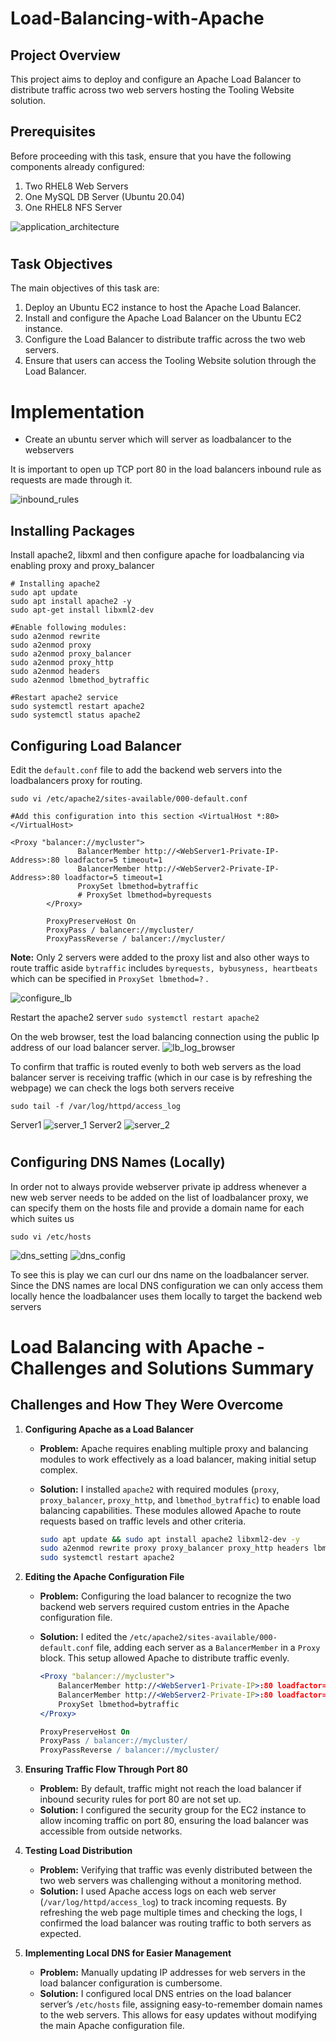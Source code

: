 # Load-Balancing-with-Apache

## Project Overview

This project aims to deploy and configure an Apache Load Balancer to distribute traffic across two web servers hosting the Tooling Website solution.

## Prerequisites

Before proceeding with this task, ensure that you have the following components already configured:

1. Two RHEL8 Web Servers
2. One MySQL DB Server (Ubuntu 20.04)
3. One RHEL8 NFS Server

![application_architecture](images/_3tier%20web%20application.png)
#

## Task Objectives

The main objectives of this task are:

1. Deploy an Ubuntu EC2 instance to host the Apache Load Balancer.
2. Install and configure the Apache Load Balancer on the Ubuntu EC2 instance.
3. Configure the Load Balancer to distribute traffic across the two web servers.
4. Ensure that users can access the Tooling Website solution through the Load Balancer.

# Implementation

- Create an ubuntu server which will server as loadbalancer to the webservers


It is important to open up TCP port 80 in the load balancers inbound rule as requests are made through it.

![inbound_rules](images/Screen_load.png)

## Installing Packages

Install apache2, libxml and then configure apache for loadbalancing via enabling proxy and proxy_balancer
```
# Installing apache2
sudo apt update
sudo apt install apache2 -y
sudo apt-get install libxml2-dev
```
```
#Enable following modules:
sudo a2enmod rewrite
sudo a2enmod proxy
sudo a2enmod proxy_balancer
sudo a2enmod proxy_http
sudo a2enmod headers
sudo a2enmod lbmethod_bytraffic
```
```
#Restart apache2 service
sudo systemctl restart apache2
sudo systemctl status apache2

```



## Configuring Load Balancer

Edit the `default.conf` file to add the backend web servers into the loadbalancers proxy for routing.
```
sudo vi /etc/apache2/sites-available/000-default.conf

```
```
#Add this configuration into this section <VirtualHost *:80>  </VirtualHost>

<Proxy "balancer://mycluster">
               BalancerMember http://<WebServer1-Private-IP-Address>:80 loadfactor=5 timeout=1
               BalancerMember http://<WebServer2-Private-IP-Address>:80 loadfactor=5 timeout=1
               ProxySet lbmethod=bytraffic
               # ProxySet lbmethod=byrequests
        </Proxy>

        ProxyPreserveHost On
        ProxyPass / balancer://mycluster/
        ProxyPassReverse / balancer://mycluster/
```
**Note:** Only 2 servers were added to the proxy list and also other ways to route traffic aside `bytraffic` includes `byrequests, bybusyness, heartbeats` which can be specified in `ProxySet lbmethod=?` .

![configure_lb](images/4.configure_lb.jpg)

Restart the apache2 server `sudo systemctl restart apache2`

On the web browser, test the load balancing connection using the public Ip address of our load balancer server.
![lb_log_browser](images/tooling.png)

To confirm that traffic is routed evenly to both web servers as the load balancer server is receiving traffic (which in our case is by refreshing the webpage) we can check the logs both servers receive 

```
sudo tail -f /var/log/httpd/access_log
```

Server1
![server_1](images/5.a.serverlogs.jpg)
Server2
![server_2](images/5.b.server_logs.jpg)
#

## Configuring DNS Names (Locally)

In order not to always provide webserver private ip address whenever a new web server needs to be added on the list of loadbalancer proxy, we can specify them on the hosts file and provide a domain name for each which suites us

```
sudo vi /etc/hosts
```
![dns_setting](images/7.dns_setting.jpg)
![dns_config](images/8.dns_config.jpg)

To see this is play we can curl our dns name on the loadbalancer server. Since the DNS names are local DNS configuration we can only access them locally hence the loadbalancer uses them locally to target the backend web servers

# Load Balancing with Apache - Challenges and Solutions Summary

## Challenges and How They Were Overcome

1. **Configuring Apache as a Load Balancer**
   - **Problem:** Apache requires enabling multiple proxy and balancing modules to work effectively as a load balancer, making initial setup complex.
   - **Solution:** I installed `apache2` with required modules (`proxy`, `proxy_balancer`, `proxy_http`, and `lbmethod_bytraffic`) to enable load balancing capabilities. These modules allowed Apache to route requests based on traffic levels and other criteria.

     ```bash
     sudo apt update && sudo apt install apache2 libxml2-dev -y
     sudo a2enmod rewrite proxy proxy_balancer proxy_http headers lbmethod_bytraffic
     sudo systemctl restart apache2
     ```

2. **Editing the Apache Configuration File**
   - **Problem:** Configuring the load balancer to recognize the two backend web servers required custom entries in the Apache configuration file.
   - **Solution:** I edited the `/etc/apache2/sites-available/000-default.conf` file, adding each server as a `BalancerMember` in a `Proxy` block. This setup allowed Apache to distribute traffic evenly.

     ```apache
     <Proxy "balancer://mycluster">
         BalancerMember http://<WebServer1-Private-IP>:80 loadfactor=5 timeout=1
         BalancerMember http://<WebServer2-Private-IP>:80 loadfactor=5 timeout=1
         ProxySet lbmethod=bytraffic
     </Proxy>

     ProxyPreserveHost On
     ProxyPass / balancer://mycluster/
     ProxyPassReverse / balancer://mycluster/
     ```

3. **Ensuring Traffic Flow Through Port 80**
   - **Problem:** By default, traffic might not reach the load balancer if inbound security rules for port 80 are not set up.
   - **Solution:** I configured the security group for the EC2 instance to allow incoming traffic on port 80, ensuring the load balancer was accessible from outside networks.

4. **Testing Load Distribution**
   - **Problem:** Verifying that traffic was evenly distributed between the two web servers was challenging without a monitoring method.
   - **Solution:** I used Apache access logs on each web server (`/var/log/httpd/access_log`) to track incoming requests. By refreshing the web page multiple times and checking the logs, I confirmed the load balancer was routing traffic to both servers as expected.

5. **Implementing Local DNS for Easier Management**
   - **Problem:** Manually updating IP addresses for web servers in the load balancer configuration is cumbersome.
   - **Solution:** I configured local DNS entries on the load balancer server’s `/etc/hosts` file, assigning easy-to-remember domain names to the web servers. This allows for easy updates without modifying the main Apache configuration file.


